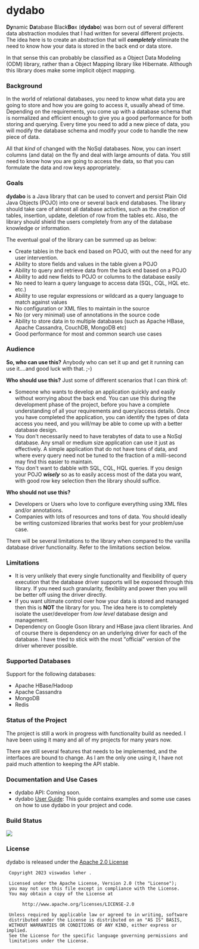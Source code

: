 # dydabo

**Dy**namic **Da**tabase Black**Bo**x (**dydabo**) was born out of several different data abstraction modules that I had
written for several different projects. The idea here is to create an abstraction that will ***completely*** eliminate
the need to know how your data is stored in the back end or data store.

In that sense this can probably be classified as a Object Data Modeling (ODM) library, rather than a Object Mapping
library like Hibernate. Although this library does make some implicit object mapping.

### Background

In the world of relational databases, you need to know what data you are going to store and how you are going to access
it, usually ahead of time. Depending on the requirements, you come up with a database schema that is normalized and
efficient enough to give you a good performance for both storing and querying. Every time you need to add a new piece of
data, you will modify the database schema and modify your code to handle the new piece of data.

All that *kind* of changed with the NoSql databases. Now, you can insert columns (and data) on the fly and deal with
large amounts of data. You still need to know how you are going to access the data, so that you can formulate the data
and row keys appropriately.

### Goals

**dydabo** is a Java library that can be used to convert and persist Plain Old Java Objects (POJO) into one or several
back end databases. The library should take care of almost all database activities, such as the creation of tables,
insertion, update, deletion of row from the tables etc. Also, the library should shield the users completely from any of
the database knowledge or information.

The eventual goal of the library can be summed up as below:

* Create tables in the back end based on POJO, with out the need for any user intervention.
* Ability to store fields and values in the table given a POJO
* Ability to query and retrieve data from the back end based on a POJO
* Ability to add new fields to POJO or columns to the database easily
* No need to learn a query language to access data (SQL, CQL, HQL etc. etc.)
* Ability to use regular expressions or wildcard as a query language to match against values
* No configuration or XML files to maintain in the source
* No (or very minimal) use of annotations in the source code
* Ability to store data in to multiple databases (such as Apache HBase, Apache Cassandra, CouchDB, MongoDB etc)
* Good performance for most and common search use cases

### Audience

**So, who can use this?** Anybody who can set it up and get it running can use it....and good luck with that. ;-)

**Who should use this?** Just some of different scenarios that I can think of:

* Someone who wants to develop an application quickly and easily without worrying about the back end. You can use this
  during the development phase of the project, before you have a complete understanding of all your requirements and
  query/access details. Once you have completed the application, you can identify the types of data access you need, and
  you will/may be able to come up with a better database design.
* You don't necessarily need to have terabytes of data to use a NoSql database. Any small or medium size application can
  use it just as effectively. A simple application that do not have tons of data, and where every query need not be
  tuned to the fraction of a milli-second may find this easier to maintain.
* You don't want to dabble with SQL, CQL, HQL queries. If you design your POJO ***wisely*** so as to easily access most
  of the data you want, with good row key selection then the library should suffice.

**Who should not use this?**

* Developers or Users who love to configure everything using XML files and/or annotations.
* Companies with lots of resources and tons of data. You should ideally be writing customized libraries that works best
  for your problem/use case.

There will be several limitations to the library when compared to the vanilla database driver functionality. Refer to
the limitations section below.

### Limitations

* It is very unlikely that every single functionality and flexibility of query execution that the database driver
  supports will be exposed through this library. If you need such granularity, flexibility and power then you will be
  better off using the driver directly.
* If you want ultimate control over how your data is stored and managed then this is **NOT** the library for you. The
  idea here is to completely isolate the user/developer from *low level* database design and management.
* Dependency on Google Gson library and HBase java client libraries. And of course there is dependency on an underlying driver for each of the database. I have tried to stick with the most "official" version of the driver wherever possible.

### Supported Databases

Support for the following databases:

* Apache HBase/Hadoop
* Apache Cassandra
* MongoDB
* Redis

### Status of the Project

The project is still a work in progress with functionality build as needed. I have been using it many and all of my projects for many years now.

There are still several features that needs to be implemented, and the interfaces are bound to change. As I am the only one using it, I have not paid much attention to keeping the API stable.

### Documentation and Use Cases

* dydabo API: Coming soon.
* dydabo [User Guide](https://github.com/vleher/dydabo/blob/master/USERGUIDE.md): This guide contains examples and some
  use cases on how to use dydabo in your project and code.

### Build Status

<img src="https://circleci.com/gh/vleher/dydabo.png?style=shield&circle-token=:circle-token">

### License

dydabo is released under the [Apache 2.0 License](https://www.apache.org/licenses/LICENSE-2.0  "Apache 2.0 License")

````
 Copyright 2023 viswadas leher .

 Licensed under the Apache License, Version 2.0 (the "License");
 you may not use this file except in compliance with the License.
 You may obtain a copy of the License at

      http://www.apache.org/licenses/LICENSE-2.0

 Unless required by applicable law or agreed to in writing, software
 distributed under the License is distributed on an "AS IS" BASIS,
 WITHOUT WARRANTIES OR CONDITIONS OF ANY KIND, either express or implied.
 See the License for the specific language governing permissions and
 limitations under the License.

````
